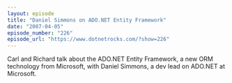 ```yaml
---
layout: episode
title: "Daniel Simmons on ADO.NET Entity Framework"
date: "2007-04-05"
episode_number: "226"
episode_url: "https://www.dotnetrocks.com/?show=226"
---
```


Carl and Richard talk about the ADO.NET Entity Framework, a new ORM technology from Microsoft, with Daniel Simmons, a dev lead on ADO.NET at Microsoft.
